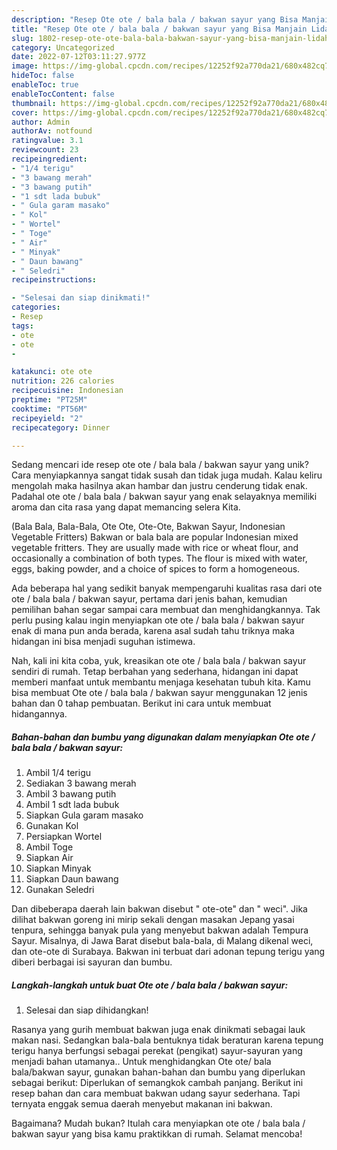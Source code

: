 ```yaml
---
description: "Resep Ote ote / bala bala / bakwan sayur yang Bisa Manjain Lidah"
title: "Resep Ote ote / bala bala / bakwan sayur yang Bisa Manjain Lidah"
slug: 1802-resep-ote-ote-bala-bala-bakwan-sayur-yang-bisa-manjain-lidah
category: Uncategorized
date: 2022-07-12T03:11:27.977Z
image: https://img-global.cpcdn.com/recipes/12252f92a770da21/680x482cq70/ote-ote-bala-bala-bakwan-sayur-foto-resep-utama.jpg
hideToc: false
enableToc: true
enableTocContent: false
thumbnail: https://img-global.cpcdn.com/recipes/12252f92a770da21/680x482cq70/ote-ote-bala-bala-bakwan-sayur-foto-resep-utama.jpg
cover: https://img-global.cpcdn.com/recipes/12252f92a770da21/680x482cq70/ote-ote-bala-bala-bakwan-sayur-foto-resep-utama.jpg
author: Admin
authorAv: notfound
ratingvalue: 3.1
reviewcount: 23
recipeingredient:
- "1/4 terigu"
- "3 bawang merah"
- "3 bawang putih"
- "1 sdt lada bubuk"
- " Gula garam masako"
- " Kol"
- " Wortel"
- " Toge"
- " Air"
- " Minyak"
- " Daun bawang"
- " Seledri"
recipeinstructions:

- "Selesai dan siap dinikmati!"
categories:
- Resep
tags:
- ote
- ote
- 

katakunci: ote ote  
nutrition: 226 calories
recipecuisine: Indonesian
preptime: "PT25M"
cooktime: "PT56M"
recipeyield: "2"
recipecategory: Dinner

---
```





Sedang mencari ide resep ote ote / bala bala / bakwan sayur yang unik? Cara menyiapkannya sangat tidak susah dan tidak juga mudah. Kalau keliru mengolah maka hasilnya akan hambar dan justru cenderung tidak enak. Padahal ote ote / bala bala / bakwan sayur yang enak selayaknya memiliki aroma dan cita rasa yang dapat memancing selera Kita.





(Bala Bala, Bala-Bala, Ote Ote, Ote-Ote, Bakwan Sayur, Indonesian Vegetable Fritters) Bakwan or bala bala are popular Indonesian mixed vegetable fritters. They are usually made with rice or wheat flour, and occasionally a combination of both types. The flour is mixed with water, eggs, baking powder, and a choice of spices to form a homogeneous.

Ada beberapa hal yang sedikit banyak mempengaruhi kualitas rasa dari ote ote / bala bala / bakwan sayur, pertama dari jenis bahan, kemudian pemilihan bahan segar sampai cara membuat dan menghidangkannya. Tak perlu pusing kalau ingin menyiapkan ote ote / bala bala / bakwan sayur enak di mana pun anda berada, karena asal sudah tahu triknya maka hidangan ini bisa menjadi suguhan istimewa.






Nah, kali ini kita coba, yuk, kreasikan ote ote / bala bala / bakwan sayur sendiri di rumah. Tetap berbahan yang sederhana, hidangan ini dapat memberi manfaat untuk membantu menjaga kesehatan tubuh kita. Kamu bisa membuat Ote ote / bala bala / bakwan sayur menggunakan 12 jenis bahan dan 0 tahap pembuatan. Berikut ini cara untuk membuat hidangannya.

<!--inarticleads1-->

##### Bahan-bahan dan bumbu yang digunakan dalam menyiapkan Ote ote / bala bala / bakwan sayur:

1. Ambil 1/4 terigu
1. Sediakan 3 bawang merah
1. Ambil 3 bawang putih
1. Ambil 1 sdt lada bubuk
1. Siapkan  Gula garam masako
1. Gunakan  Kol
1. Persiapkan  Wortel
1. Ambil  Toge
1. Siapkan  Air
1. Siapkan  Minyak
1. Siapkan  Daun bawang
1. Gunakan  Seledri


Dan dibeberapa daerah lain bakwan disebut &#34; ote-ote&#34; dan &#34; weci&#34;. Jika dilihat bakwan goreng ini mirip sekali dengan masakan Jepang yasai tenpura, sehingga banyak pula yang menyebut bakwan adalah Tempura Sayur. Misalnya, di Jawa Barat disebut bala-bala, di Malang dikenal weci, dan ote-ote di Surabaya. Bakwan ini terbuat dari adonan tepung terigu yang diberi berbagai isi sayuran dan bumbu. 

<!--inarticleads2-->

##### Langkah-langkah untuk buat Ote ote / bala bala / bakwan sayur:


1. Selesai dan siap dihidangkan!

Rasanya yang gurih membuat bakwan juga enak dinikmati sebagai lauk makan nasi. Sedangkan bala-bala bentuknya tidak beraturan karena tepung terigu hanya berfungsi sebagai perekat (pengikat) sayur-sayuran yang menjadi bahan utamanya.. Untuk menghidangkan Ote ote/ bala bala/bakwan sayur, gunakan bahan-bahan dan bumbu yang diperlukan sebagai berikut: Diperlukan of semangkok cambah panjang. Berikut ini resep bahan dan cara membuat bakwan udang sayur sederhana. Tapi ternyata enggak semua daerah menyebut makanan ini bakwan. 

Bagaimana? Mudah bukan? Itulah cara menyiapkan ote ote / bala bala / bakwan sayur yang bisa kamu praktikkan di rumah. Selamat mencoba!
